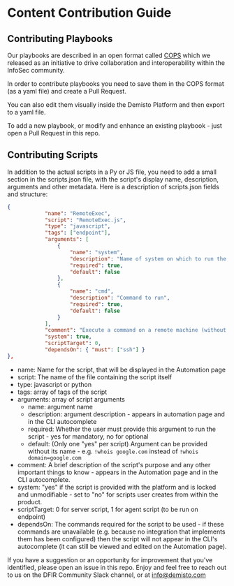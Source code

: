 # Content Contribution Guide

## Contributing Playbooks

Our playbooks are described in an open format called [COPS](https://github.com/demisto/COPS) which we released as an initiative to drive collaboration and interoperability within the InfoSec community.

In order to contribute playbooks you need to save them in the COPS format (as a yaml file) and create a Pull Request.

You can also edit them visually inside the Demisto Platform and then export to a yaml file.

To add a new playbook, or modify and enhance an existing playbook - just open a Pull Request in this repo.

## Contributing Scripts

In addition to the actual scripts in a Py or JS file, you need to add a small section in the scripts.json file, with the script's display name, description, arguments and other metadata.
Here is a description of scripts.json fields and structure:

``` json
{
            "name": "RemoteExec",
            "script": "RemoteExec.js",
            "type": "javascript",
            "tags": ["endpoint"],
            "arguments": [
                {
                    "name": "system",
                    "description": "Name of system on which to run the command",
                    "required": true,
                    "default": false
                },
                {
                    "name": "cmd",
                    "description": "Command to run",
                    "required": true,
                    "default": false
                }
            ],
            "comment": "Execute a command on a remote machine (without installing a D2 agent)",
            "system": true,
            "scriptTarget": 0,
            "dependsOn": { "must": ["ssh"] }
},
```

* name: Name for the script, that will be displayed in the Automation page
* script: The name of the file containing the script itself
* type: javascript or python
* tags: array of tags of the script
* arguments: array of script arguments
	* name: argument name
    * description: argument description - appears in automation page and in the CLI autocomplete
    * required: Whether the user must provide this argument to run the script - yes for mandatory, no for optional
    * default: (Only one "yes" per script) Argument can be provided without its name - e.g. `!whois google.com` instead of `!whois domain=google.com`
* comment: A brief description of the script's purpose and any other important things to know - appears in the Automation page and in the CLI autocomplete.
* system: "yes" if the script is provided with the platform and is locked and unmodifiable - set to "no" for scripts user creates from within the product.
* scriptTarget: 0 for server script, 1 for agent script (to be run on endpoint)
* dependsOn: The commands required for the script to be used - if these commands are unavailable (e.g. because no integration that implements them has been configured) then the script will not appear in the CLI's autocomplete (it can still be viewed and edited on the Automation page).

If you have a suggestion or an opportunity for improvement that you've identified, please open an issue in this repo.
Enjoy and feel free to reach out to us on the DFIR Community Slack channel, or at info@demisto.com
